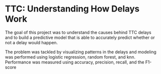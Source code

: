 # TTC: Understanding How Delays Work

The goal of this project was to understand the causes behind TTC delays and to build a predictive model that is able to accurately predict whether or not a delay would happen.

The problem was tackled by visualizing patterns in the delays and modeling was performed using logistic regression, random forest, and knn. Performance was measured using accuracy, precision, recall, and the F1-score

